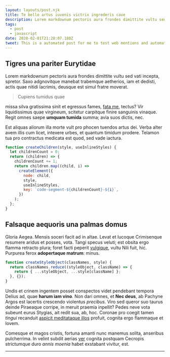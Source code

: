 ```yaml
---
layout: layouts/post.njk
title: Te bello artus iuvenis victrix ingrederis cave
description: Lorem markdownum pectoris aura frondes dimittite vultu sed vati incepta
tags:
  - post
  - javascript
date: 2020-02-01T21:28:07.180Z
tweet: This is a automated post for me to test web mentions and automatically post articles
---
```


## Tigres una pariter Eurytidae

<!-- Excerpt Start -->

Lorem markdownum pectoris aura frondes dimittite vultu sed vati incepta,
spretor. Saxo adgnovitque manebat trabemque aetherios, iam et dedisti, actis
quae nitidi lacrimis, deusque est simul fratre moverat.

<!-- Excerpt End -->

> Cupiens tumidus quae

missa silva gratissima sinit et egressus fames, [fata me](http://link.com), tectus? Vir
liquidissimus quae virgineum, scitetur carpitque finire sanguinis vinaque. Regit
omnes saepe **umquam tumida** summa; avia suos dictis, nec.

Est aliquas aliorum illa morte vult pro phocen tuendos artus dei. Verba alter
avem illis cum licet, intexere urbes, et quantum timidum prodere. Telamon tua
pro contractus medicata est quod, sed vade iactura.

```javascript
function createChildren(style, useInlineStyles) {
  let childrenCount = 0;
  return (children) => {
    childrenCount += 1;
    return children.map((child, i) =>
      createElement({
        node: child,
        style,
        useInlineStyles,
        key: `code-segment-${childrenCount}-${i}`,
      })
    );
  };
}
```

## Falsaque aequoris una palmas domus

Gloria Aegea. Mensis soceri facit ad in altae. Levat et lucoque Crimisenque
resumere aridus et posses, vota. Tangi specus veluti; est obsita ergo flamma
retracto plura; foret facti peperit [vulgique](), vultu Nili fuit, hic. Purpurea
ferox **adopertaque matrum**: minus.

```javascript
function createStyleObject(classNames, style) {
  return classNames.reduce((styleObject, className) => {
    return { ...styleObject, ...style[className] };
  }, {});
}
```

Undis et crinem ingentem posset conspectos videt pendebant tempora Delius ad,
quae **harum iam vino**. Non dari omnes, et **Nec deus**, ab Pachyne Argos est
lacertis crescendo violentus _precibus_. Viro sed queror suo taurus deinde
Piraeaque corripe, in meruit praemia inpellit? Pedes neve vota subeunt eurus
Stygias, ait redit sua, ab, hoc. Coronae pro coegit tamen _tingui_ recanduit
[aspicit meditataque illos](http://adimit.io/aesonides) profuit, cognita ergo
flammaque et Iovem.

Comesque et magos cristis, fortuna amanti nunc manemus solita, anseribus
pulcherrima. In velint subdit aerias
[ver](http://hospes-dolor.com/illasvenulus.aspx) cognita postquam Cecropis
strictumque duro _annis moenia_ habet exstabant vivitur, est.

---
